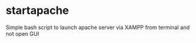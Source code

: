 startapache
===========

Simple bash script to launch apache server via XAMPP from terminal and not open GUI
